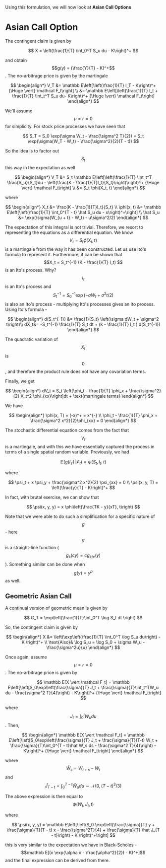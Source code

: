 Using this formulation, we will now look at **Asian Call Options**

# Asian Call Option

The contingent claim is given by

$$
X = \left(\frac{1}{T} \int_0^T S_u du - K\right)^+
$$

and obtain $$g(y) = (\frac{Y}{T} - K)^+$$. The no-arbitrage price is given by the martingale

$$
\begin{align*}
    V_T &= \mathbb E\left[\left(\frac{1}{T} I_T - K\right)^+ {\Huge \vert} \mathcal F_t\right] \\
&= \mathbb E\left[\left(\frac{1}{T} I_t + \frac{1}{T} \int_t^T S_u du- K\right)^+ {\Huge \vert} \mathcal F_t\right] 
\end{align*}
$$

We'll assume $$\mu = r = 0$$ for simplicity. For stock price processes we have seen that

$$
S_T = S_0 \exp(\sigma W_t - \frac{\sigma^2 T}{2}) = S_t \exp(\sigma(W_T - W_t) - \frac{\sigma^2}{2}(T - t))
$$

So the idea is to factor out $$S_t$$ this way in the expectation as well

$$
\begin{align*}
    V_T 
&= S_t \mathbb E\left[\left(\frac{1}{T} \int_t^T \frac{S_u}{S_t}du - \left(\frac{K - \frac{1}{T}I_t}{S_t}\right)\right)^+ {\Huge \vert} \mathcal F_t\right] \\
&= S_t \phi(X_t, t)
\end{align*}
$$

where

$$
\begin{align*}
X_t &= \frac{K - \frac{1}{T}I_t}{S_t} \\
\phi(x, t) &= \mathbb E\left[\left(\frac{1}{T} \int_0^{T - t} \hat S_u du - x\right)^+\right] \\
\hat S_u &= \exp(\sigma(W_{u + t} - W_t) - u\sigma^2/2)
\end{align*}
$$

The expectation of this integral is not trivial. Therefore, we resort to representing the equations as a differential equation. We know $$V_t = S_t\phi(X_t, t) $$ is a martingale from the way it has been constructed. Let us use Ito's formula to represent it. Furthermore, it can be shown that $$X_t = S_t^{-1} (K - \frac{1}{T} I_t) $$ is an Ito's process. Why? $$I_t$$ is an Ito's process and $$S_t^{-1} = S_0^{-1} \exp(-\sigma W_t + \sigma^2t/2)$$ is also an Ito's process - multiplying Ito's processes gives an Ito process. Using Ito's formula -

$$
\begin{align*}
d(S_t^{-1}) &= \frac{1}{S_t} \left(\sigma dW_t + \sigma^2 t\right)\\
dX_t&= -S_t^{-1} \frac{1}{T} S_t dt + (k - \frac{1}{T} I_t ) d(S_t^{-1})
\end{align*}
$$

The quadratic variation of $$X_t$$ is $$0$$, and therefore the product rule does not have any covariation terms.

Finally, we get

$$
\begin{align*}
dV_t =  S_t \left[\phi_t - \frac{1}{T} \phi_x + \frac{\sigma^2}{2} X_t^2 \phi_{xx}\right]dt + \text{martingale terms}
\end{align*}
$$

We have

$$
\begin{align*}
\phi(x, T) = (-x)^+ = x^{-} \\
\phi_t - \frac{1}{T} \phi_x + \frac{\sigma^2 x^2}{2}\phi_{xx} = 0
\end{align*}
$$

The stochastic differential equation comes from the fact that $$V_t$$ is a martingale, and with this we have essentially captured the process in terms of a single spatial random variable. Previously, we had

$$
\mathbb E(g(I_T) \vert \mathcal F_t) = \psi(S_t, I_t, t)
$$

where 

$$
\psi_t + x \psi_y + \frac{\sigma^2 x^2}{2} \psi_{xx} = 0 \\
\psi(x, y, T) = \left(\frac{y}{T} - K\right)^+
$$

In fact, with brutal exercise, we can show that

$$
\psi(x, y, y) = x \phi\left(\frac{TK - y}{xT}, t\right)
$$

Note that we were able to do such a simplification for a specific nature of $$g$$ - here $$g$$ is a straight-line function ($$g_k(cy) = cg_{k/c}(y)$$). Something similar can be done when $$g(y) = y^p$$ as well.

## Geometric Asian Call

A continual version of geometric mean is given by

$$
G_T = \exp\left(\frac{1}{T}\int_0^T \log S_t dt \right)
$$

So, the contingent claim is given by

$$
\begin{align*}
X &= \left(\exp\left(\frac{1}{T} \int_0^T \log S_u du\right) -K \right)^+ \\
\text{Also}& \log S_u = \log S_0 + \sigma W_u - \frac{\sigma^2u}{u} 
\end{align*}
$$

 Once again, assume $$\mu = r = 0$$. The no-arbitrage price is given by

$$
\mathbb E[X \vert \mathcal F_t] = \mathbb E\left[\left[S_0\exp\left(\frac{\sigma}{T} J_t + \frac{\sigma}{T}\int_t^TW_u du - \frac{\sigma^2 T}{4}\right) - K\right]^+ {\Huge \vert} \mathcal F_t\right]
$$

where $$J_t = \int_0^t W_u du$$. Then,

$$
\begin{align*}
\mathbb E[X \vert \mathcal F_t] = \mathbb E\left[\left[S_0\exp\left(\frac{\sigma}{T} J_t + \frac{\sigma}{T}(T-t) W_t + \frac{\sigma}{T}\int_0^{T - t}\hat W_s ds - \frac{\sigma^2 T}{4}\right) - K\right]^+ {\Huge \vert} \mathcal F_t\right]
\end{align*}
$$

where $$\hat W_s = W_{t + s} - W_t$$ and $$\hat J_{T - t} = \int_0^{T - t} \hat W_u du \sim \mathcal N(0, (T - t)^3/3)$$

The above expression is then equal to $$\psi(W_t, J_t, t)$$

where

$$
\psi(x, y, y) = \mathbb E\left[\left(S_0 \exp\left(\frac{\sigma}{T} y + \frac{\sigma}{T}(T - t) x - \frac{\sigma^2T}{4} + \frac{\sigma}{T} \hat J_{T - t}\right) - K \right)^+\right]
$$

this is very similar to the expectation we have in Black-Scholes - $$\mathbb E[(x \exp(\alpha x - \frac{\alpha^2}{2}) - K)^+]$$ and the final expression can be derived from there.
